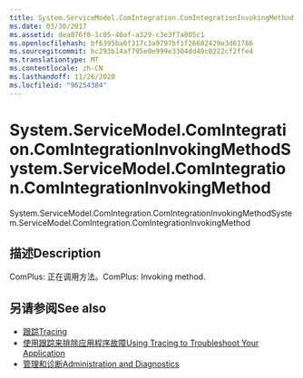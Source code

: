 ```yaml
---
title: System.ServiceModel.ComIntegration.ComIntegrationInvokingMethod
ms.date: 03/30/2017
ms.assetid: dea076f0-1c05-40af-a329-c3e3f7a805c1
ms.openlocfilehash: bf6395ba6f317c3a9797bf1f26682429e3d61786
ms.sourcegitcommit: bc293b14af795e0e999e3304dd40c0222cf2ffe4
ms.translationtype: MT
ms.contentlocale: zh-CN
ms.lasthandoff: 11/26/2020
ms.locfileid: "96254384"
---
```

# <a name="systemservicemodelcomintegrationcomintegrationinvokingmethod"></a><span data-ttu-id="13c6e-102">System.ServiceModel.ComIntegration.ComIntegrationInvokingMethod</span><span class="sxs-lookup"><span data-stu-id="13c6e-102">System.ServiceModel.ComIntegration.ComIntegrationInvokingMethod</span></span>

<span data-ttu-id="13c6e-103">System.ServiceModel.ComIntegration.ComIntegrationInvokingMethod</span><span class="sxs-lookup"><span data-stu-id="13c6e-103">System.ServiceModel.ComIntegration.ComIntegrationInvokingMethod</span></span>  
  
## <a name="description"></a><span data-ttu-id="13c6e-104">描述</span><span class="sxs-lookup"><span data-stu-id="13c6e-104">Description</span></span>  

 <span data-ttu-id="13c6e-105">ComPlus: 正在调用方法。</span><span class="sxs-lookup"><span data-stu-id="13c6e-105">ComPlus: Invoking method.</span></span>  
  
## <a name="see-also"></a><span data-ttu-id="13c6e-106">另请参阅</span><span class="sxs-lookup"><span data-stu-id="13c6e-106">See also</span></span>

- [<span data-ttu-id="13c6e-107">跟踪</span><span class="sxs-lookup"><span data-stu-id="13c6e-107">Tracing</span></span>](index.md)
- [<span data-ttu-id="13c6e-108">使用跟踪来排除应用程序故障</span><span class="sxs-lookup"><span data-stu-id="13c6e-108">Using Tracing to Troubleshoot Your Application</span></span>](using-tracing-to-troubleshoot-your-application.md)
- [<span data-ttu-id="13c6e-109">管理和诊断</span><span class="sxs-lookup"><span data-stu-id="13c6e-109">Administration and Diagnostics</span></span>](../index.md)
